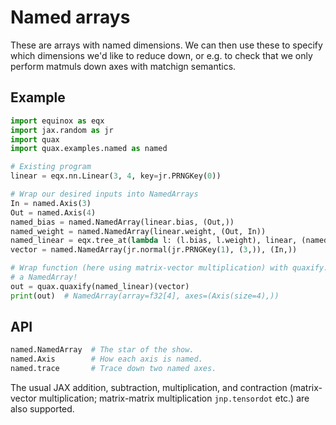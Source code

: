 # Named arrays

These are arrays with named dimensions. We can then use these to specify which dimensions we'd like to reduce down, or e.g. to check that we only perform matmuls down axes with matchign semantics.

## Example

```python
import equinox as eqx
import jax.random as jr
import quax
import quax.examples.named as named

# Existing program
linear = eqx.nn.Linear(3, 4, key=jr.PRNGKey(0))

# Wrap our desired inputs into NamedArrays
In = named.Axis(3)
Out = named.Axis(4)
named_bias = named.NamedArray(linear.bias, (Out,))
named_weight = named.NamedArray(linear.weight, (Out, In))
named_linear = eqx.tree_at(lambda l: (l.bias, l.weight), linear, (named_bias, named_weight))
vector = named.NamedArray(jr.normal(jr.PRNGKey(1), (3,)), (In,))

# Wrap function (here using matrix-vector multiplication) with quaxify. Output will be
# a NamedArray!
out = quax.quaxify(named_linear)(vector)
print(out)  # NamedArray(array=f32[4], axes=(Axis(size=4),))
```

## API

```python
named.NamedArray  # The star of the show.
named.Axis        # How each axis is named.
named.trace       # Trace down two named axes.
```

The usual JAX addition, subtraction, multiplication, and contraction (matrix-vector multiplication; matrix-matrix multiplication `jnp.tensordot` etc.) are also supported.
